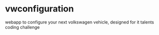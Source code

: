 # vwconfiguration
webapp to configure your next volkswagen vehicle, designed for it talents coding challenge
